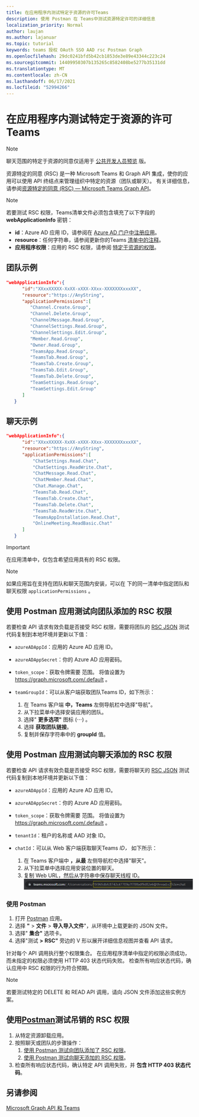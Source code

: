 ```yaml
---
title: 在应用程序内测试特定于资源的许可Teams
description: 使用 Postman 在 Teams中测试资源特定许可的详细信息
localization_priority: Normal
author: laujan
ms.author: lajanuar
ms.topic: tutorial
keywords: teams 授权 OAuth SSO AAD rsc Postman Graph
ms.openlocfilehash: 29dc0241bfd5b42cb1853de3e89e43344c223c24
ms.sourcegitcommit: 14409950307b135265c8582408be5277b35131dd
ms.translationtype: MT
ms.contentlocale: zh-CN
ms.lasthandoff: 06/17/2021
ms.locfileid: "52994266"
---
```

# <a name="test-resource-specific-consent-permissions-in-teams"></a>在应用程序内测试特定于资源的许可Teams

> [!NOTE]
> 聊天范围的特定于资源的同意仅适用于 [公共开发人员预览](../../resources/dev-preview/developer-preview-intro.md) 版。

资源特定的同意 (RSC) 是一种 Microsoft Teams 和 Graph API 集成，使你的应用可以使用 API 终结点来管理组织中特定的资源（团队或聊天）。 有关详细信息，请参阅[资源特定的同意 (RSC) — Microsoft Teams Graph API](resource-specific-consent.md)。

> [!NOTE]
> 若要测试 RSC 权限，Teams清单文件必须包含填充了以下字段的 **webApplicationInfo** 密钥：
>
> - **id**：Azure AD 应用 ID，请参阅在 [Azure AD 门户中注册应用](resource-specific-consent.md#register-your-app-with-microsoft-identity-platform-via-the-azure-ad-portal)。
> - **resource**：任何字符串，请参阅更新你的Teams [清单中的注释](resource-specific-consent.md#update-your-teams-app-manifest)。
> - **应用程序权限**：应用的 RSC 权限，请参阅 [特定于资源的权限](resource-specific-consent.md#resource-specific-permissions)。

## <a name="example-for-a-team"></a>团队示例
```json
"webApplicationInfo":{
      "id":"XXxxXXXXX-XxXX-xXXX-XXxx-XXXXXXXxxxXX",
      "resource":"https://AnyString",
      "applicationPermissions":[
         "Channel.Create.Group",
         "Channel.Delete.Group",
         "ChannelMessage.Read.Group",
         "ChannelSettings.Read.Group",
         "ChannelSettings.Edit.Group",
         "Member.Read.Group",
         "Owner.Read.Group",
         "TeamsApp.Read.Group",
         "TeamsTab.Read.Group",
         "TeamsTab.Create.Group",
         "TeamsTab.Edit.Group",
         "TeamsTab.Delete.Group",
         "TeamSettings.Read.Group",
         "TeamSettings.Edit.Group"
      ]
   }
```

## <a name="example-for-a-chat"></a>聊天示例
```json
"webApplicationInfo":{
      "id":"XXxxXXXXX-XxXX-xXXX-XXxx-XXXXXXXxxxXX",
      "resource":"https://AnyString",
      "applicationPermissions":[
          "ChatSettings.Read.Chat",
          "ChatSettings.ReadWrite.Chat",
          "ChatMessage.Read.Chat",
          "ChatMember.Read.Chat",
          "Chat.Manage.Chat",
          "TeamsTab.Read.Chat",
          "TeamsTab.Create.Chat",
          "TeamsTab.Delete.Chat",
          "TeamsTab.ReadWrite.Chat",
          "TeamsAppInstallation.Read.Chat",
          "OnlineMeeting.ReadBasic.Chat"
      ]
   }
```

> [!IMPORTANT]
> 在应用清单中，仅包含希望应用具有的 RSC 权限。

>[!NOTE]
>如果应用旨在支持在团队和聊天范围内安装，可以在 下的同一清单中指定团队和聊天权限 `applicationPermissions` 。

## <a name="test-added-rsc-permissions-to-a-team-using-the-postman-app"></a>使用 Postman 应用测试向团队添加的 RSC 权限

若要检查 API 请求有效负载是否接受 RSC 权限，需要将团队的 [RSC JSON](test-team-rsc-json-file.md) 测试代码复制到本地环境并更新以下值：

* `azureADAppId`：应用的 Azure AD 应用 ID。
* `azureADAppSecret`：你的 Azure AD 应用密码。
* `token_scope`：获取令牌需要 范围。 将值设置为 https://graph.microsoft.com/.default 。
* `teamGroupId`：可以从客户端获取团队Teams ID，如下所示：

    1. 在 Teams 客户端 **中，Teams** 左侧导航栏中选择"导航"。
    2. 从下拉菜单中选择安装应用的团队。
    3. 选择" **更多选项"** 图标 (&#8943;) 。
    4. 选择 **获取团队链接**。 
    5. 复制并保存字符串中的 **groupId** 值。

## <a name="test-added-rsc-permissions-to-a-chat-using-the-postman-app"></a>使用 Postman 应用测试向聊天添加的 RSC 权限

若要检查 API 请求有效负载是否接受 RSC 权限，需要将聊天的 [RSC JSON](test-chat-rsc-json-file.md) 测试代码复制到本地环境并更新以下值：

* `azureADAppId`：应用的 Azure AD 应用 ID。
* `azureADAppSecret`：你的 Azure AD 应用密码。
* `token_scope`：获取令牌需要 范围。 将值设置为 https://graph.microsoft.com/.default 。
* `tenantId`：租户的名称或 AAD 对象 ID。
* `chatId`：可以从 Web 客户端获取聊天Teams *ID，* 如下所示：

    1. 在 Teams 客户端中 **，从最** 左侧导航栏中选择"聊天"。
    2. 从下拉菜单中选择应用安装位置的聊天。
    3. 复制 Web URL，然后从字符串中保存聊天线程 ID。
![来自 Web URL 的聊天线程 ID。](../../assets/images/chat-thread-id.png)

### <a name="use-postman"></a>使用 Postman

1. 打开 [Postman](https://www.postman.com) 应用。
2. 选择 **"**  >  **文件**  >  **导入导入文件**"，从环境中上载更新的 JSON 文件。  
3. 选择" **集合"** 选项卡。 
4. 选择"测试 **>** **RSC"** 旁边的 V 形以展开详细信息视图并查看 API 请求。

针对每个 API 调用执行整个权限集合。 在应用程序清单中指定的权限必须成功，而未指定的权限必须使用 HTTP 403 状态代码失败。 检查所有响应状态代码，确认应用中 RSC 权限的行为符合预期。

> [!NOTE]
> 若要测试特定的 DELETE 和 READ API 调用，请向 JSON 文件添加这些实例方案。

## <a name="test-revoked-rsc-permissions-using-postman"></a>使用[Postman](https://www.postman.com/)测试吊销的 RSC 权限

1. 从特定资源卸载应用。
2. 按照聊天或团队的步骤操作： 
    1. [使用 Postman 测试向团队添加了 RSC 权限](#test-added-rsc-permissions-to-a-team-using-the-postman-app)。
    2. [使用 Postman 测试向聊天添加的 RSC 权限](#test-added-rsc-permissions-to-a-chat-using-the-postman-app)。
3. 检查所有响应状态代码，确认特定 API 调用失败，并 **包含 HTTP 403 状态代码**。

## <a name="see-also"></a>另请参阅

[Microsoft Graph API 和 Teams](/graph/api/resources/teams-api-overview?view=graph-rest-1.0&preserve-view=true)

